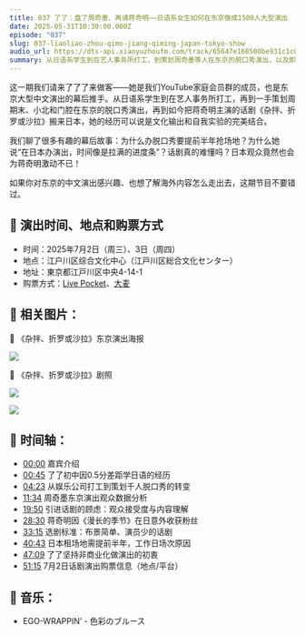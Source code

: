 ```yaml
---
title: 037 了了：盘了周奇墨、再请蒋奇明——日语系女生如何在东京做成1500人大型演出
date: 2025-05-31T10:30:00.000Z
episode: "037"
slug: 037-liaoliao-zhou-qimo-jiang-qiming-japan-tokyo-show
audio_url: https://dts-api.xiaoyuzhoufm.com/track/65647e160500be931c1c0571/6838703831215eb50668631e/media.xyzcdn.net/65647e160500be931c1c0571/lov1hfOxNtXiYTzLVoZddEIQ7SrA.m4a
summary: 从日语系学生到在艺人事务所打工，到策划周奇墨等人在东京的脱口秀演出，以及即将举办的蒋奇明话剧演出。
---
```

这一期我们请来了了了来做客——她是我们YouTube家庭会员群的成员，也是东京大型中文演出的幕后推手。从日语系学生到在艺人事务所打工，再到一手策划周期末、小北和门腔在东京的脱口秀演出，再到如今把蒋奇明主演的话剧《杂拌、折罗或沙拉》搬来日本，她的经历可以说是文化输出和自我实验的完美结合。

我们聊了很多有趣的幕后故事：为什么办脱口秀要提前半年抢场地？为什么她说“在日本办演出，时间像是拉满的进度条”？话剧真的难懂吗？日本观众竟然也会为蒋奇明激动不已！

如果你对东京的中文演出感兴趣、也想了解海外内容怎么走出去，这期节目不要错过。

## 🎫 演出时间、地点和购票方式

* 时间：2025年7月2日（周三）、3日（周四）
* 地点：江户川区综合文化中心（江戸川区総合文化センター）
* 地址：東京都江戸川区中央4-14-1
* 购票方式：[Live Pocket](https://t.livepocket.jp/e/mixedsalad)、[大麦](https://detail.damai.cn/item.htm?id=917543364009)

## 📝 相关图片：

🔽 《杂拌、折罗或沙拉》东京演出海报

![](https://image.xyzcdn.net/Fmqk3mrHXctB4f1hrk0CtIL7y675.jpg)

🔽 《杂拌、折罗或沙拉》剧照

![](https://image.xyzcdn.net/Fnvf-OlCnrLGSm-FVcTmhB8gKws8.jpg)

![](https://image.xyzcdn.net/Fmr1X6THmxhuC4ZUM0Wi8Q8ukW9z.jpg)

## 📝 时间轴：

* [00:00]() 嘉宾介绍
* [00:45]() 了了初中因0.5分差距学日语的经历
* [04:23]() 从娱乐公司打工到策划千人脱口秀的转变
* [11:34]() 周奇墨东京演出观众数据分析
* [19:50]() 引进话剧的顾虑：观众接受度与内容理解
* [28:30]() 蒋奇明因《漫长的季节》在日意外收获粉丝
* [33:15]() 选剧标准：布景简单、演员少的话剧
* [40:43]() 日本租场地需提前半年，工作日场次原因
* [47:09]() 了了坚持非商业化做演出的初衷
* [51:15]() 7月2日话剧演出购票信息（地点/平台）

## 🎵 音乐：

* EGO-WRAPPIN’ - 色彩のブルース
